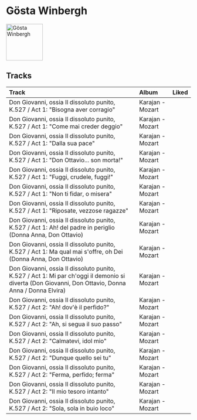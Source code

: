 
# Gösta Winbergh


<img src="https://i.scdn.co/image/ab67616d0000b27307fce56f4c634feb8fce7925" alt="Gösta Winbergh" width="100" />

## Tracks

| Track                                                                                                                                               | Album            | Liked   |
|:----------------------------------------------------------------------------------------------------------------------------------------------------|:-----------------|:--------|
| Don Giovanni, ossia Il dissoluto punito, K.527 / Act 1: "Bisogna aver corragio"                                                                     | Karajan - Mozart |         |
| Don Giovanni, ossia Il dissoluto punito, K.527 / Act 1: "Come mai creder deggio"                                                                    | Karajan - Mozart |         |
| Don Giovanni, ossia Il dissoluto punito, K.527 / Act 1: "Dalla sua pace"                                                                            | Karajan - Mozart |         |
| Don Giovanni, ossia Il dissoluto punito, K.527 / Act 1: "Don Ottavio... son morta!"                                                                 | Karajan - Mozart |         |
| Don Giovanni, ossia Il dissoluto punito, K.527 / Act 1: "Fuggi, crudele, fuggi!"                                                                    | Karajan - Mozart |         |
| Don Giovanni, ossia Il dissoluto punito, K.527 / Act 1: "Non ti fidar, o misera"                                                                    | Karajan - Mozart |         |
| Don Giovanni, ossia Il dissoluto punito, K.527 / Act 1: "Riposate, vezzose ragazze"                                                                 | Karajan - Mozart |         |
| Don Giovanni, ossia Il dissoluto punito, K.527 / Act 1: Ah! del padre in periglio (Donna Anna, Don Ottavio)                                         | Karajan - Mozart |         |
| Don Giovanni, ossia Il dissoluto punito, K.527 / Act 1: Ma qual mai s'offre, oh Dei (Donna Anna, Don Ottavio)                                       | Karajan - Mozart |         |
| Don Giovanni, ossia Il dissoluto punito, K.527 / Act 1: Mi par ch'oggi il demonio si diverta (Don Giovanni, Don Ottavio, Donna Anna / Donna Elvira) | Karajan - Mozart |         |
| Don Giovanni, ossia Il dissoluto punito, K.527 / Act 2: "Ah! dov'è il perfido?"                                                                     | Karajan - Mozart |         |
| Don Giovanni, ossia Il dissoluto punito, K.527 / Act 2: "Ah, si segua il suo passo"                                                                 | Karajan - Mozart |         |
| Don Giovanni, ossia Il dissoluto punito, K.527 / Act 2: "Calmatevi, idol mio"                                                                       | Karajan - Mozart |         |
| Don Giovanni, ossia Il dissoluto punito, K.527 / Act 2: "Dunque quello sei tu"                                                                      | Karajan - Mozart |         |
| Don Giovanni, ossia Il dissoluto punito, K.527 / Act 2: "Ferma, perfido; ferma"                                                                     | Karajan - Mozart |         |
| Don Giovanni, ossia Il dissoluto punito, K.527 / Act 2: "Il mio tesoro intanto"                                                                     | Karajan - Mozart |         |
| Don Giovanni, ossia Il dissoluto punito, K.527 / Act 2: "Sola, sola in buio loco"                                                                   | Karajan - Mozart |         |